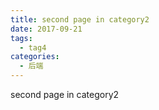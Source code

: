```yaml
---
title: second page in category2
date: 2017-09-21
tags:
  - tag4
categories:
  - 后端
---
```


second page in category2
